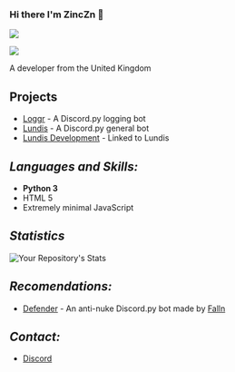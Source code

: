 ### Hi there I'm ZincZn 👋
![](https://api.ghprofile.me/view?username=ZincZn)

![]( https://discord.c99.nl/widget/theme-3/565180561744723968.png)

A developer from the United Kingdom

## **Projects**

- [Loggr](https://discord.com/oauth2/authorize?client_id=845325893488476180&permissions=8&scope=bot)  - A Discord.py logging bot
- [Lundis](https://github.com/ZincZn/Lundis) - A Discord.py general bot
- [Lundis Development](https://ZincZn/Lundis-Development) - Linked to Lundis

## **_Languages and Skills:_**

- **Python 3**
- HTML 5
- Extremely minimal JavaScript

## **_Statistics_**

![Your Repository's Stats](https://github-readme-stats.vercel.app/api?username=ZincZn&show_icons=true)

## **_Recomendations:_**

* [Defender](https://defenderbot.xyz) - An anti-nuke Discord.py bot made by [Falln](https://github.com/fallnx/)

## **_Contact:_**

- [Discord](https://discordapp.com/users/565180561744723968)
